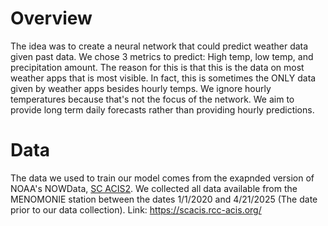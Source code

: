 # Overview
The idea was to create a neural network that could predict weather data given past data. We chose 3 metrics to predict: High temp, low temp, and precipitation amount. The reason for this is that this is the data on most weather apps that is most visible. In fact, this is sometimes the ONLY data given by weather apps besides hourly temps. We ignore hourly temperatures because that's not the focus of the network. We aim to provide long term daily forecasts rather than providing hourly predictions.
# Data
The data we used to train our model comes from the exapnded version of NOAA's NOWData, [SC ACIS2](https://scacis.rcc-acis.org/
). We collected all data available from the MENOMONIE station between the dates 1/1/2020 and 4/21/2025 (The date prior to our data collection). 
Link: https://scacis.rcc-acis.org/
